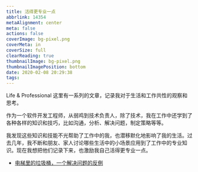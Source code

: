 ```yaml
---
title: 活得更专业一点
abbrlink: 14354
metaAlignment: center
meta: false
actions: false
coverImage: bg-pixel.png
coverMeta: in
coverSize: full
clearReading: true
thumbnailImage: bg-pixel.png
thumbnailImagePosition: bottom
date: 2020-02-08 20:29:38
tags:
---
```

Life & Professional 这里有一系列的文章，记录我对于生活和工作共性的观察和思考。

<!-- excerpt -->

作为一个软件开发工程师，从弱鸡到技术负责人，除了技术，我在工作中还学到了各种各样的知识和技巧，比如沟通，分析、解决问题，制定策略等等。

我发现这些知识和技能不光帮助了工作中的我，也潜移默化地影响了我的生活。过去几年，我不断和朋友、家人讨论哪些生活中的小场景应用到了工作中的专业知识。现在我想把他们记录下来，也激励我自己活得更专业一点。

* [电梯里的垃圾桶，一个解决问题的反例](../27560)